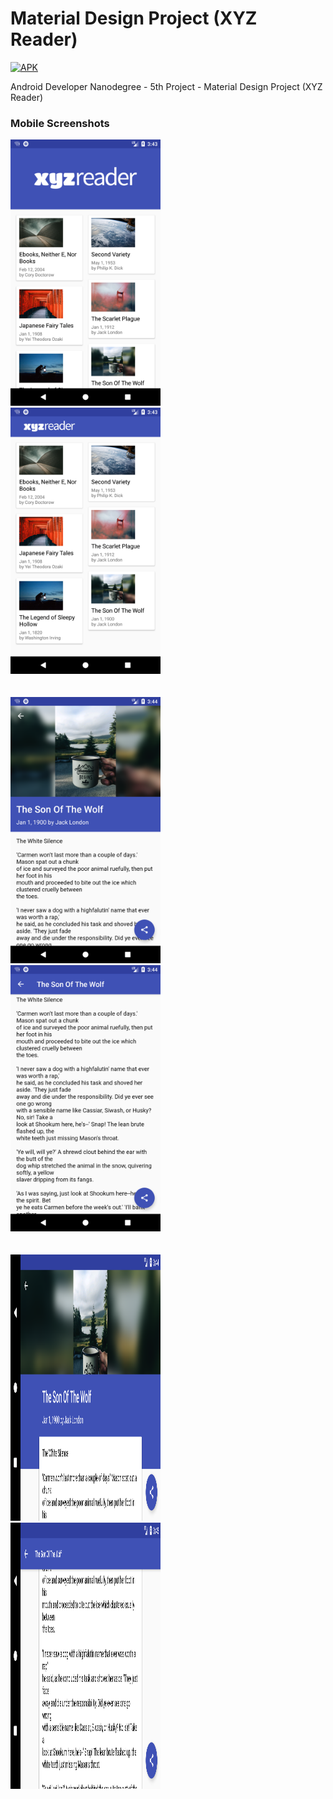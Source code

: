 # Material Design Project (XYZ Reader)

[![APK](https://img.shields.io/badge/Download%20APK-v1.0-brightgreen.svg)](https://github.com/hrishikesh-kadam/material-design-project/raw/master/XYZReader.apk)

Android Developer Nanodegree - 5th Project - Material Design Project (XYZ Reader)

### Mobile Screenshots

<img src="https://github.com/hrishikesh-kadam/material-design-project/raw/master/screenshots/Screenshot_1.png" width="240" height="426">&nbsp;&nbsp;&nbsp;&nbsp;&nbsp;&nbsp;&nbsp;&nbsp;
<img src="https://github.com/hrishikesh-kadam/material-design-project/raw/master/screenshots/Screenshot_2.png" width="240" height="426"><br/><br/><br/>
<img src="https://github.com/hrishikesh-kadam/material-design-project/raw/master/screenshots/Screenshot_3.png" width="240" height="426">&nbsp;&nbsp;&nbsp;&nbsp;&nbsp;&nbsp;&nbsp;&nbsp;
<img src="https://github.com/hrishikesh-kadam/material-design-project/raw/master/screenshots/Screenshot_4.png" width="240" height="426"><br/><br/><br/>
<img src="https://github.com/hrishikesh-kadam/material-design-project/raw/master/screenshots/Screenshot_5.png" width="240" height="426">&nbsp;&nbsp;&nbsp;&nbsp;&nbsp;&nbsp;&nbsp;&nbsp;
<img src="https://github.com/hrishikesh-kadam/material-design-project/raw/master/screenshots/Screenshot_6.png" width="240" height="426"><br/><br/><br/>
